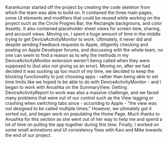 Karankumar started off the project by creating the code skeleton from which the team was able to build on. It contianed the three main pages, some UI elements and modifiers that could be reused while working on the project such as the Circle Progres Bar, the Rectangle backgrouns, and color Assetts. It also contained placeholder sheet views for screen time, sharing, and account views. Moving on, I spent a huge amount of time in the middle trying to get DeviceActivityMonitor to work. Ultimately, it never did and despite sending Feedback requests to Apple, diligently checking and posting on Apple Developer forums, and discussing with the whole team, no one can seem to find a reason as to why the methods in my DeviceActivityMonitor extension weren't being called when they were supposed to (but also not giving us an error). Moving on, after we had decided it was sucking up too much of my time, we decided to keep the blocking functionality to just choosing apps - rather than being able to set time limits like we hoped to be able to do with DeviceActivityMonitor - and I began to work with Anushka on the SummaryView. Getting DeviceActivityReport to work was also a massive challenge, and we faced many problems that were out of our control such as the View lagging or crashing when switching tabs since - accoridng to Apple - "the view was not designed to be called multiple times." However, we ultimately got it sorted out, and began work on populating the Home Page. Much thanks to Anushka for this section as she went out of her way to help me and spend a lot of time on pulling the app together during this time. Finally, I worked on some small animations and UI consistency fixes with Kavi and Mike towards the end of our project.
